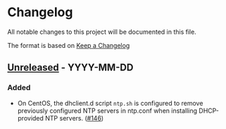 # Changelog
All notable changes to this project will be documented in this file.

The format is based on [Keep a Changelog](http://keepachangelog.com/en/1.0.0/)

<!--
## [<exact release including patch>](<github compare url>) - <release date in YYYY-MM-DD>
### Added
  - <summary of new features>

### Changed
  - <for changes in existing functionality>

### Deprecated
  - <for soon-to-be removed features>

### Removed
  - <for now removed features>

### Fixed
  - <for any bug fixes>

### Security
  - <in case of vulnerabilities>
-->

## [Unreleased](https://github.com/cyverse/atmosphere/compare/...HEAD) - YYYY-MM-DD

### Added

- On CentOS, the dhclient.d script `ntp.sh` is configured to remove previously
  configured NTP servers in ntp.conf when installing DHCP-provided NTP
  servers. ([#146](https://github.com/cyverse/atmosphere-ansible/pull/146))
